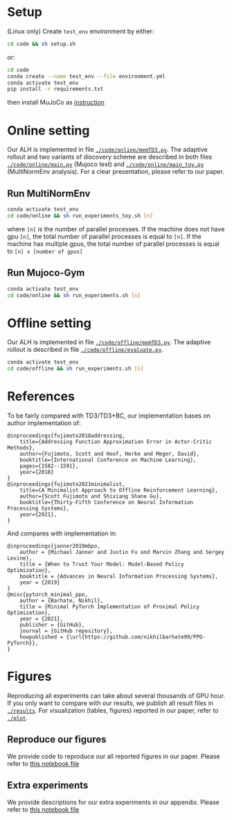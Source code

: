 # Setup
(Linux only)
Create `test_env` environment by either:
```bash
cd code && sh setup.sh
```
or:

```bash
cd code
conda create --name test_env --file environment.yml
conda activate test_env
pip install -r requirements.txt
```
then install MuJoCo as [instruction](https://github.com/openai/mujoco-py?tab=readme-ov-file#install-mujoco)

# Online setting

Our ALH is implemented in file [```./code/online/memTD3.py```](./code/online/memTD3.py).
The adaptive rollout and two variants of discovery scheme are described in both files [```./code/online/main.py```](./code/online/main.py) (Mujoco test) and [```./code/online/main_toy.py```](./code/online/main_toy.py) (MultiNormEnv analysis).
For a clear presentation, please refer to our paper.

## Run MultiNormEnv
```bash
conda activate test_env
cd code/online && sh run_experiments_toy.sh [n]
```
where `[n]` is the number of parallel processes.
If the machine does not have gpu `[n]`, the total number of parallel processes is equal to `[n]`.
If the machine has multiple gpus, the total number of parallel processes is equal to `[n] x [number of gpus]`

## Run Mujoco-Gym
```bash
conda activate test_env
cd code/online && sh run_experiments.sh [n]
```
# Offline setting

Our ALH is implemented in file [```./code/offline/memTD3.py```](./code/offline/memTD3.py).
The adaptive rollout is described in file [```./code/offline/evaluate.py```](./code/offline/evaluate.py).

```bash
conda activate test_env
cd code/offline && sh run_experiments.sh [n]
```

# References
To be fairly compared with TD3/TD3+BC, our implementation bases on author implementation of:
```
@inproceedings{fujimoto2018addressing,
    title={Addressing Function Approximation Error in Actor-Critic Methods},
    author={Fujimoto, Scott and Hoof, Herke and Meger, David},
    booktitle={International Conference on Machine Learning},
    pages={1582--1591},
    year={2018}
}
@inproceedings{fujimoto2021minimalist,
    title={A Minimalist Approach to Offline Reinforcement Learning},
    author={Scott Fujimoto and Shixiang Shane Gu},
    booktitle={Thirty-Fifth Conference on Neural Information Processing Systems},
    year={2021},
}
```
And compares with implementation in:
```
@inproceedings{janner2019mbpo,
    author = {Michael Janner and Justin Fu and Marvin Zhang and Sergey Levine},
    title = {When to Trust Your Model: Model-Based Policy Optimization},
    booktitle = {Advances in Neural Information Processing Systems},
    year = {2019}
}
@misc{pytorch_minimal_ppo,
    author = {Barhate, Nikhil},
    title = {Minimal PyTorch Implementation of Proximal Policy Optimization},
    year = {2021},
    publisher = {GitHub},
    journal = {GitHub repository},
    howpublished = {\url{https://github.com/nikhilbarhate99/PPO-PyTorch}},
}
```


# Figures

Reproducing all experiments can take about several thousands of GPU hour.
If you only want to compare with our results, we publish all result files in [```./results```](./results). 
For visualization (tables, figures) reported in our paper, refer to [```./plot```](./plot).
## Reproduce our figures
We provide code to reproduce our all reported figures in our paper.
Please refer to [this notebook file](plot/plot.ipynb)

## Extra experiments
We provide descriptions for our extra experiments in our appendix.
Please refer to [this notebook file](plot/extra_experiments.ipynb)